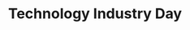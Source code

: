 ---
# This topic lives at
# https://digital.gov/topics/technology-industry-day

# Topic Title
title: "Technology Industry Day"

# description — keep it short and clear
summary: ""

# Weight
weight: 1

# For more information on managing topics,
# see https://github.com/GSA/digitalgov.gov/wiki/topics
---